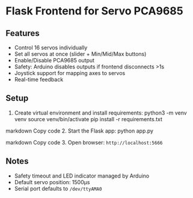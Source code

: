 # Flask Frontend for Servo PCA9685

## Features
- Control 16 servos individually
- Set all servos at once (slider + Min/Mid/Max buttons)
- Enable/Disable PCA9685 output
- Safety: Arduino disables outputs if frontend disconnects >1s
- Joystick support for mapping axes to servos
- Real-time feedback

## Setup
1. Create virtual environment and install requirements:
python3 -m venv venv
source venv/bin/activate
pip install -r requirements.txt

markdown
Copy code
2. Start the Flask app:
python app.py

markdown
Copy code
3. Open browser: `http://localhost:5666`

## Notes
- Safety timeout and LED indicator managed by Arduino
- Default servo position: 1500µs
- Serial port defaults to `/dev/ttyAMA0`